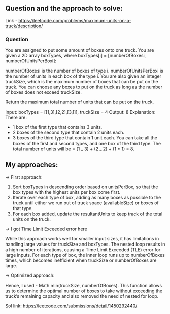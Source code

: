 ## Question and the approach to solve:

Link - https://leetcode.com/problems/maximum-units-on-a-truck/description/

### Question

You are assigned to put some amount of boxes onto one truck. You are given a 2D array boxTypes, where boxTypes[i] = [numberOfBoxesi, numberOfUnitsPerBoxi]:

numberOfBoxesi is the number of boxes of type i.
numberOfUnitsPerBoxi is the number of units in each box of the type i.
You are also given an integer truckSize, which is the maximum number of boxes that can be put on the truck. You can choose any boxes to put on the truck as long as the number of boxes does not exceed truckSize.

Return the maximum total number of units that can be put on the truck.

Input: boxTypes = [[1,3],[2,2],[3,1]], truckSize = 4
Output: 8
Explanation: There are:

- 1 box of the first type that contains 3 units.
- 2 boxes of the second type that contain 2 units each.
- 3 boxes of the third type that contain 1 unit each.
  You can take all the boxes of the first and second types, and one box of the third type.
  The total number of units will be = (1 _ 3) + (2 _ 2) + (1 \* 1) = 8.

## My approaches:

-> First approach:

1. Sort boxTypes in descending order based on unitsPerBox, so that the box types with the highest units per box come first.
2. Iterate over each type of box, adding as many boxes as possible to the truck until either we run out of truck space (availableSize) or boxes of that type.
3. For each box added, update the resultantUnits to keep track of the total units on the truck.

-> I got Time Limit Exceeded error here

While this approach works well for smaller input sizes, it has limitations in handling large values for truckSize and boxTypes. The nested loop results in a high number of iterations, causing a Time Limit Exceeded (TLE) error for large inputs. For each type of box, the inner loop runs up to numberOfBoxes times, which becomes inefficient when truckSize or numberOfBoxes are large.

-> Optimized approach:

Hence, I used - Math.min(truckSize, numberOfBoxes). This function allows us to determine the optimal number of boxes to take without exceeding the truck’s remaining capacity and also removed the need of nested for loop.

Sol link: https://leetcode.com/submissions/detail/1450292440/
